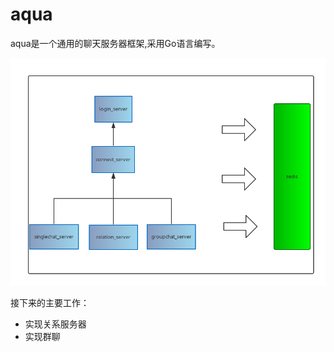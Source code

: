 # aqua
aqua是一个通用的聊天服务器框架,采用Go语言编写。


![frame pic](doc/pic/frame.png)


接下来的主要工作：


* 实现关系服务器
* 实现群聊
